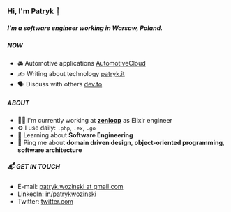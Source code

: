 ### Hi, I'm Patryk 👋

##### I'm a software engineer working in Warsaw, Poland.

##### NOW

- 🚘 Automotive applications [AutomotiveCloud](https://github.com/AutomotiveCloud)
- ✍️ Writing about technology [patryk.it](https://patryk.it)
- 🗣 Discuss with others [dev.to](https://dev.to/patryk)

##### ABOUT

- 👨‍💻 I'm currently working at **[zenloop](https://zenloop.com/en)** as Elixir engineer
- ⚙️ I use daily: `.php`, `.ex`, `.go`
- 🌱 Learning about **Software Engineering**
- 💬 Ping me about **domain driven design**, **object-oriented programming**, **software architecture**

##### 📬 GET IN TOUCH

- E-mail: [patryk.wozinski at gmail.com](patryk.wozinski@gmail.com)
- LinkedIn: [in/patrykwozinski](https://www.linkedin.com/in/patrykwozinski/)
- Twitter: [twitter.com](https://twitter.com/patrykwozinski)
